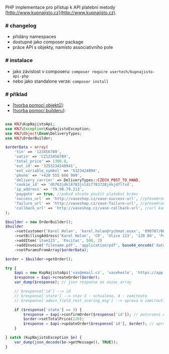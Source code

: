 PHP implementace pro přístup k API platební metody [http://www.kupnajisto.cz](http://www.kupnajisto.cz).

### # changelog
* přidány namespaces
* dostupné jako composer package
* práce API s objekty, namísto associativního pole

### # instalace
* jako závislost v composeru: `composer require usertech/kupnajisto-api-php`
* nebo jako standalone verze: `composer install`

### # příklad

* [[tvorba pomocí objektů](https://github.com/Usertech/Kup-Najisto-API-PHP/blob/master/example.php)]:
* [[tvorba pomocí builderu](https://github.com/Usertech/Kup-Najisto-API-PHP/blob/master/example_builder.php)]:

``` php

use KNJ\KupNajistoApi;
use KNJ\Exception\KupNajistoException;
use KNJ\Object\Enum\DeliveryTypes;
use KNJ\OrderBuilder;

$orderData = array(
	'tin' => '123456789',
	'vatin' => 'CZ123456789',
	'total_price' => 1300.8,
	'ext_id' => '3253234248941',
	'ext_variable_symbol' => '5323424894',
	'phone' => '+420 555 666 999',
	'delivery_carrier' => DeliveryTypes::CZECH_POST_TO_HAND,
	'cookie_id' => 'dh763jdkl8783jsldif783728jnkjdflfsd',
	'ip_address' => '79.98.79.213',
	'paygate' => true, //pokud chcete použít platební bránu
	'success_url' => 'http://vaseshop.cz/vase-success-url', //přesměrovací url při úspěšném zaplacení objednávky
	'failure_url' => 'http://vaseshop.cz/vase-failure-url', //přesměrovací url při neúspěšném zaplacení objednávky
	'callback_url' => 'http://vaseshop.cz/vase-callback-url', //url kam se mají posílat změny o stavu objednávky
);

$builder = new OrderBuilder();
$builder
	->setCustomer('Karel Holan', 'karel.holan@rychmat.euxx', '890707/0029', '100786676', '2024-04-24')
	->setBillingAddress('Karel Holan', 'CR', 'Ulice 123', '120 00', 'Praha')
	->addItem('item123', 'Pocitac', 500, 2)
	->addInvoice('filename.pdf', 'application/pdf', base64_encode('data of some file'))
	->setParamsFromArray($orderData);

$order = $builder->getOrder();

try {
	$api = new KupNajistoApi('vas@email.cz', 'vaseheslo', 'https://app.kupnajisto.cz/');
	$response = $api->createOrder($order);
	var_dump($response); // json response as assoc array

	// $response['id'] --> id
	// $response['state'] --> stav 3 - schvaleno, 4 - zamitnuto
	// $response['admin_field_rest_scoring_msg'] --> zprava o zamitnuti

	if ($response['state'] == 3) {
		$response = $api->confirmOrder($response['id']); // potvrzeni objednavky
		$order->setTotalPrice(120);
		$response = $api->updateOrder($response['id'], $order); // uprava objednavky - zmena ceny
	}

} catch (KupNajistoException $e) {
	var_dump(json_decode($e->getMessage(), TRUE));
}
```
